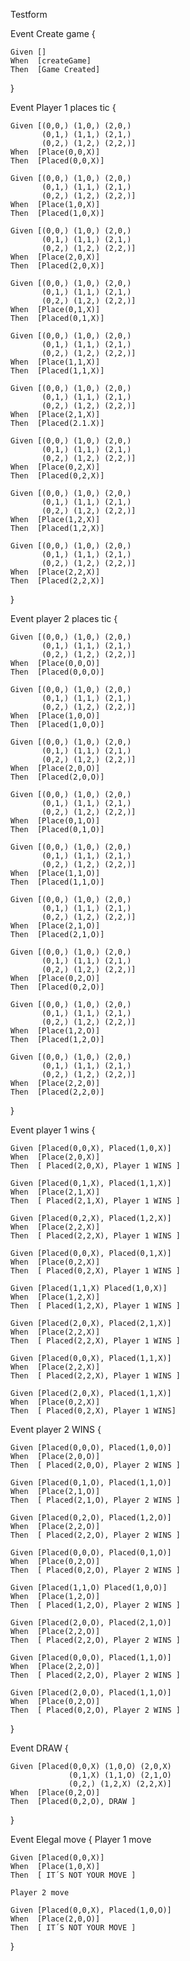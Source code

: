 Testform

Event Create game
{

	Given []
	When  [createGame]
	Then  [Game Created]
}

Event Player 1 places tic
{

	Given [(0,0,) (1,0,) (2,0,)
	       (0,1,) (1,1,) (2,1,)
	       (0,2,) (1,2,) (2,2,)]
	When  [Place(0,0,X)]
	Then  [Placed(0,0,X)]

	Given [(0,0,) (1,0,) (2,0,)
	       (0,1,) (1,1,) (2,1,)
	       (0,2,) (1,2,) (2,2,)]
	When  [Place(1,0,X)]
	Then  [Placed(1,0,X)]

	Given [(0,0,) (1,0,) (2,0,)
	       (0,1,) (1,1,) (2,1,)
	       (0,2,) (1,2,) (2,2,)]
	When  [Place(2,0,X)]
	Then  [Placed(2,0,X)]

	Given [(0,0,) (1,0,) (2,0,)
	       (0,1,) (1,1,) (2,1,)
	       (0,2,) (1,2,) (2,2,)]
	When  [Place(0,1,X)]
	Then  [Placed(0,1,X)]

	Given [(0,0,) (1,0,) (2,0,)
	       (0,1,) (1,1,) (2,1,)
	       (0,2,) (1,2,) (2,2,)]
	When  [Place(1,1,X)]
	Then  [Placed(1,1,X)]

	Given [(0,0,) (1,0,) (2,0,)
	       (0,1,) (1,1,) (2,1,)
	       (0,2,) (1,2,) (2,2,)]
	When  [Place(2,1,X)]
	Then  [Placed(2.1.X)]

	Given [(0,0,) (1,0,) (2,0,)
	       (0,1,) (1,1,) (2,1,)
	       (0,2,) (1,2,) (2,2,)]
	When  [Place(0,2,X)]
	Then  [Placed(0,2,X)]

	Given [(0,0,) (1,0,) (2,0,)
	       (0,1,) (1,1,) (2,1,)
	       (0,2,) (1,2,) (2,2,)]
	When  [Place(1,2,X)]
	Then  [Placed(1,2,X)]

	Given [(0,0,) (1,0,) (2,0,)
	       (0,1,) (1,1,) (2,1,)
	       (0,2,) (1,2,) (2,2,)]
	When  [Place(2,2,X)]
	Then  [Placed(2,2,X)]
}

Event player 2 places tic
{

	Given [(0,0,) (1,0,) (2,0,)
	       (0,1,) (1,1,) (2,1,)
	       (0,2,) (1,2,) (2,2,)]
	When  [Place(0,0,O)]
	Then  [Placed(0,0,O)]

	Given [(0,0,) (1,0,) (2,0,)
	       (0,1,) (1,1,) (2,1,)
	       (0,2,) (1,2,) (2,2,)]
	When  [Place(1,0,O)]
	Then  [Placed(1,0,O)]

	Given [(0,0,) (1,0,) (2,0,)
	       (0,1,) (1,1,) (2,1,)
	       (0,2,) (1,2,) (2,2,)]
	When  [Place(2,0,O)]
	Then  [Placed(2,0,O)]

	Given [(0,0,) (1,0,) (2,0,)
	       (0,1,) (1,1,) (2,1,)
	       (0,2,) (1,2,) (2,2,)]
	When  [Place(0,1,O)]
	Then  [Placed(0,1,O)]

	Given [(0,0,) (1,0,) (2,0,)
	       (0,1,) (1,1,) (2,1,)
	       (0,2,) (1,2,) (2,2,)]
	When  [Place(1,1,O)]
	Then  [Placed(1,1,O)]

	Given [(0,0,) (1,0,) (2,0,)
	       (0,1,) (1,1,) (2,1,)
	       (0,2,) (1,2,) (2,2,)]
	When  [Place(2,1,O)]
	Then  [Placed(2,1,O)]

	Given [(0,0,) (1,0,) (2,0,)
	       (0,1,) (1,1,) (2,1,)
	       (0,2,) (1,2,) (2,2,)]
	When  [Place(0,2,O)]
	Then  [Placed(0,2,O)]

	Given [(0,0,) (1,0,) (2,0,)
	       (0,1,) (1,1,) (2,1,)
	       (0,2,) (1,2,) (2,2,)]
	When  [Place(1,2,O)]
	Then  [Placed(1,2,O)]

	Given [(0,0,) (1,0,) (2,0,)
	       (0,1,) (1,1,) (2,1,)
	       (0,2,) (1,2,) (2,2,)]
	When  [Place(2,2,0)]
	Then  [Placed(2,2,0)]
}

Event player 1 wins
{

	Given [Placed(0,0,X), Placed(1,0,X)]
	When  [Place(2,0,X)]
	Then  [ Placed(2,0,X), Player 1 WINS ]

	Given [Placed(0,1,X), Placed(1,1,X)]
	When  [Place(2,1,X)]
	Then  [ Placed(2,1,X), Player 1 WINS ]

	Given [Placed(0,2,X), Placed(1,2,X)]
	When  [Place(2,2,X)]
	Then  [ Placed(2,2,X), Player 1 WINS ]

	Given [Placed(0,0,X), Placed(0,1,X)]
	When  [Place(0,2,X)]
	Then  [ Placed(0,2,X), Player 1 WINS ]

	Given [Placed(1,1,X) Placed(1,0,X)]
	When  [Place(1,2,X)]
	Then  [ Placed(1,2,X), Player 1 WINS ]

	Given [Placed(2,0,X), Placed(2,1,X)]
	When  [Place(2,2,X)]
	Then  [ Placed(2,2,X), Player 1 WINS ]

	Given [Placed(0,0,X), Placed(1,1,X)]
	When  [Place(2,2,X)]
	Then  [ Placed(2,2,X), Player 1 WINS ]

	Given [Placed(2,0,X), Placed(1,1,X)]
	When  [Place(0,2,X)]
	Then  [ Placed(0,2,X), Player 1 WINS]

Event player 2 WINS
{

	Given [Placed(0,0,O), Placed(1,0,O)]
	When  [Place(2,0,O)]
	Then  [ Placed(2,0,O), Player 2 WINS ]

	Given [Placed(0,1,O), Placed(1,1,O)]
	When  [Place(2,1,O)]
	Then  [ Placed(2,1,O), Player 2 WINS ]

	Given [Placed(0,2,O), Placed(1,2,O)]
	When  [Place(2,2,O)]
	Then  [ Placed(2,2,O), Player 2 WINS ]

	Given [Placed(0,0,O), Placed(0,1,O)]
	When  [Place(0,2,O)]
	Then  [ Placed(0,2,O), Player 2 WINS ]

	Given [Placed(1,1,O) Placed(1,0,O)]
	When  [Place(1,2,O)]
	Then  [ Placed(1,2,O), Player 2 WINS ]

	Given [Placed(2,0,O), Placed(2,1,O)]
	When  [Place(2,2,O)]
	Then  [ Placed(2,2,O), Player 2 WINS ]

	Given [Placed(0,0,O), Placed(1,1,O)]
	When  [Place(2,2,O)]
	Then  [ Placed(2,2,O), Player 2 WINS ]

	Given [Placed(2,0,O), Placed(1,1,O)]
	When  [Place(0,2,O)]
	Then  [ Placed(0,2,O), Player 2 WINS ]
}

Event DRAW
{

	Given [Placed(0,0,X) (1,0,O) (2,0,X)
	             (0,1,X) (1,1,O) (2,1,O)
	             (0,2,) (1,2,X) (2,2,X)]
	When  [Place(0,2,O)]
	Then  [Placed(0,2,O), DRAW ]
}

Event Elegal move 
{
	Player 1 move

	Given [Placed(0,0,X)]
	When  [Place(1,0,X)]
	Then  [ IT´S NOT YOUR MOVE ]

	Player 2 move

	Given [Placed(0,0,X), Placed(1,0,O)]
	When  [Place(2,0,O)]
	Then  [ IT´S NOT YOUR MOVE ]
}






